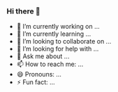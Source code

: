 ### Hi there 👋
- 🔭 I’m currently working on ...
- 🌱 I’m currently learning ...
- 👯 I’m looking to collaborate on ...
- 🤔 I’m looking for help with ...
- 💬 Ask me about ...
- 📫 How to reach me: ...
- 😄 Pronouns: ...
- ⚡ Fun fact: ...
<!--
**AliRafieePour/AliRafieePour** is a ✨ _special_ ✨ repository because its `README.md` (this file) appears on your GitHub profile.

Here are some ideas to get you started:



-->
